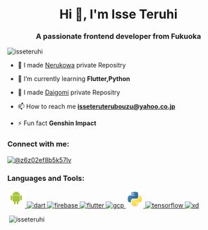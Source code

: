 <h1 align="center">Hi 👋, I'm Isse Teruhi</h1>
<h3 align="center">A passionate frontend developer from Fukuoka</h3>

<p align="left"> <img src="https://komarev.com/ghpvc/?username=isseteruhi&label=Profile%20views&color=0e75b6&style=flat" alt="isseteruhi" /> </p>

- 🔭 I made [Nerukowa](https://github.com/IsseTeruhi/nerukowa) private Repositry

- 🌱 I’m currently learning **Flutter,Python**

- 🔭 I made [Daigomi](https://github.com/IsseTeruhi/DAIGOMI) private Repositry

- 📫 How to reach me **isseteruterubouzu@yahoo.co.jp**

- ⚡ Fun fact **Genshin Impact**

<h3 align="left">Connect with me:</h3>
<p align="left">
<a href="https://twitter.com/@Terurin_1120" target="blank"><img align="center" src="https://raw.githubusercontent.com/rahuldkjain/github-profile-readme-generator/master/src/images/icons/Social/twitter.svg" alt="@z6z02ef8b5k57lv" height="30" width="40" /></a>
</p>

<h3 align="left">Languages and Tools:</h3>
<p align="left"> <a href="https://developer.android.com" target="_blank" rel="noreferrer"> <img src="https://raw.githubusercontent.com/devicons/devicon/master/icons/android/android-original-wordmark.svg" alt="android" width="40" height="40"/> </a> <a href="https://dart.dev" target="_blank" rel="noreferrer"> <img src="https://www.vectorlogo.zone/logos/dartlang/dartlang-icon.svg" alt="dart" width="40" height="40"/> </a> <a href="https://firebase.google.com/" target="_blank" rel="noreferrer"> <img src="https://www.vectorlogo.zone/logos/firebase/firebase-icon.svg" alt="firebase" width="40" height="40"/> </a> <a href="https://flutter.dev" target="_blank" rel="noreferrer"> <img src="https://www.vectorlogo.zone/logos/flutterio/flutterio-icon.svg" alt="flutter" width="40" height="40"/> </a> <a href="https://cloud.google.com" target="_blank" rel="noreferrer"> <img src="https://www.vectorlogo.zone/logos/google_cloud/google_cloud-icon.svg" alt="gcp" width="40" height="40"/> </a> <a href="https://www.python.org" target="_blank" rel="noreferrer"> <img src="https://raw.githubusercontent.com/devicons/devicon/master/icons/python/python-original.svg" alt="python" width="40" height="40"/> </a> <a href="https://www.tensorflow.org" target="_blank" rel="noreferrer"> <img src="https://www.vectorlogo.zone/logos/tensorflow/tensorflow-icon.svg" alt="tensorflow" width="40" height="40"/> </a> <a href="https://www.adobe.com/products/xd.html" target="_blank" rel="noreferrer"> <img src="https://cdn.worldvectorlogo.com/logos/adobe-xd.svg" alt="xd" width="40" height="40"/> </a> </p>

<p>&nbsp;<img align="center" src="https://github-readme-stats.vercel.app/api?username=isseteruhi&show_icons=true&locale=en" alt="isseteruhi" /></p>
